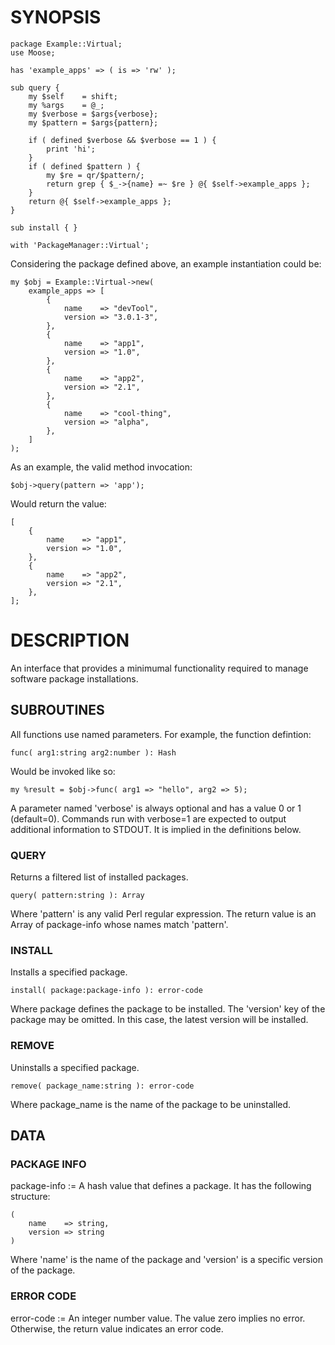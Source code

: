 # SYNOPSIS

    package Example::Virtual;
    use Moose;

    has 'example_apps' => ( is => 'rw' );

    sub query {
        my $self    = shift;
        my %args    = @_;
        my $verbose = $args{verbose};
        my $pattern = $args{pattern};

        if ( defined $verbose && $verbose == 1 ) {
            print 'hi';
        }
        if ( defined $pattern ) {
            my $re = qr/$pattern/;
            return grep { $_->{name} =~ $re } @{ $self->example_apps };
        }
        return @{ $self->example_apps };
    }

    sub install { }

    with 'PackageManager::Virtual';

Considering the package defined above, an example instantiation could be:

    my $obj = Example::Virtual->new(
        example_apps => [
            {
                name    => "devTool",
                version => "3.0.1-3",
            },
            {
                name    => "app1",
                version => "1.0",
            },
            {
                name    => "app2",
                version => "2.1",
            },
            {
                name    => "cool-thing",
                version => "alpha",
            },
        ]
    );

As an example, the valid method invocation:

    $obj->query(pattern => 'app');

Would return the value:

    [
        {
            name    => "app1",
            version => "1.0",
        },
        {
            name    => "app2",
            version => "2.1",
        },
    ];

# DESCRIPTION

An interface that provides a minimumal functionality required to manage 
software package installations.

## SUBROUTINES

All functions use named parameters. For example, the function defintion:

    func( arg1:string arg2:number ): Hash

Would be invoked like so:

    my %result = $obj->func( arg1 => "hello", arg2 => 5);

A parameter named 'verbose' is always optional and has a value 0 or 1
(default=0). Commands run with verbose=1 are expected to output additional
information to STDOUT. It is implied in the definitions below.

### QUERY

Returns a filtered list of installed packages.

    query( pattern:string ): Array

Where 'pattern' is any valid Perl regular expression. The return value is an
Array of package-info whose names match 'pattern'.

### INSTALL

Installs a specified package.

    install( package:package-info ): error-code

Where package defines the package to be installed. The 'version' key of the
package may be omitted. In this case, the latest version will be installed.

### REMOVE

Uninstalls a specified package.

    remove( package_name:string ): error-code

Where package\_name is the name of the package to be uninstalled.

## DATA

### PACKAGE INFO

package-info := A hash value that defines a package. It has the following
structure:

    (
        name    => string,
        version => string
    )

Where 'name' is the name of the package and 'version' is a specific version
of the package.

### ERROR CODE

error-code := An integer number value. The value zero implies no error. Otherwise, the
return value indicates an error code.
